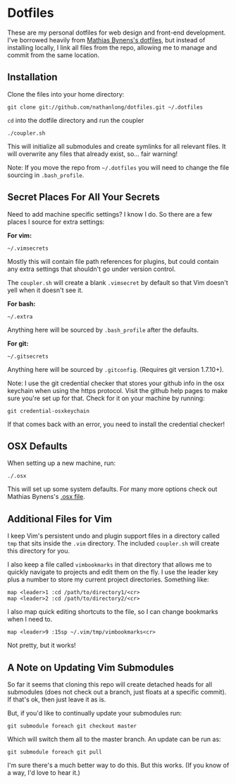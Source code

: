 # Dotfiles

These are my personal dotfiles for web design and front-end development.  I've
borrowed heavily from [Mathias Bynens's
dotfiles](https://github.com/mathiasbynens/dotfiles), but instead of
installing locally, I link all files from the repo, allowing me to manage and
commit from the same location.

## Installation

Clone the files into your home directory:

    git clone git://github.com/nathanlong/dotfiles.git ~/.dotfiles

`cd` into the dotfile directory and run the coupler

    ./coupler.sh

This will initialize all submodules and create symlinks for all relevant
files. It will overwrite any files that already exist, so... fair warning!

Note: If you move the repo from `~/.dotfiles` you will need to change the file
sourcing in `.bash_profile`.

## Secret Places For All Your Secrets

Need to add machine specific settings? I know I do. So there are a few places
I source for extra settings:

**For vim:**

    ~/.vimsecrets

Mostly this will contain file path references for plugins, but could contain
any extra settings that shouldn't go under version control.

The `coupler.sh` will create a blank `.vimsecret` by default so that Vim
doesn't yell when it doesn't see it.

**For bash:**

    ~/.extra

Anything here will be sourced by `.bash_profile` after the defaults.

**For git:**

    ~/.gitsecrets

Anything here will be sourced by `.gitconfig`. (Requires git version 1.7.10+).

Note: I use the git credential checker that stores your github info
in the osx keychain when using the https protocol. Visit the github help pages
to make sure you're set up for that. Check for it on your machine by running:

    git credential-osxkeychain

If that comes back with an error, you need to install the credential checker!

## OSX Defaults

When setting up a new machine, run:

    ./.osx

This will set up some system defaults. For many more options check out Mathias
Bynens's [.osx file](https://github.com/mathiasbynens/dotfiles/blob/master/.osx).

## Additional Files for Vim

I keep Vim's persistent undo and plugin support files in a directory called
`tmp` that sits inside the `.vim` directory. The included `coupler.sh` will
create this directory for you.

I also keep a file called `vimbookmarks` in that directory that allows me
to quickly navigate to projects and edit them on the fly. I use the leader
key plus a number to store my current project directories. Something like: 

    map <leader>1 :cd /path/to/directory1/<cr>
    map <leader>2 :cd /path/to/directory2/<cr>
    
I also map quick editing shortcuts to the file, so I can change bookmarks when
I need to.

    map <leader>9 :15sp ~/.vim/tmp/vimbookmarks<cr>

Not pretty, but it works!

## A Note on Updating Vim Submodules

So far it seems that cloning this repo will create detached heads for all
submodules (does not check out a branch, just floats at a specific commit).
If that's ok, then just leave it as is. 

But, if you'd like to continually update your submodules run:

    git submodule foreach git checkout master

Which will switch them all to the master branch. An update can be run as:

    git submodule foreach git pull

I'm sure there's a much better way to do this. But this works. (If you know of
a way, I'd love to hear it.)
